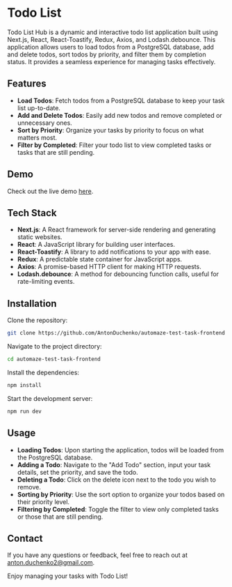 # Todo List

Todo List Hub is a dynamic and interactive todo list application built using Next.js, React, React-Toastify, Redux, Axios, and Lodash.debounce. This application allows users to load todos from a PostgreSQL database, add and delete todos, sort todos by priority, and filter them by completion status. It provides a seamless experience for managing tasks effectively.

## Features

- **Load Todos**: Fetch todos from a PostgreSQL database to keep your task list up-to-date.
- **Add and Delete Todos**: Easily add new todos and remove completed or unnecessary ones.
- **Sort by Priority**: Organize your tasks by priority to focus on what matters most.
- **Filter by Completed**: Filter your todo list to view completed tasks or tasks that are still pending.

## Demo

Check out the live demo [here](https://automaze-test-task-frontend.vercel.app/).

## Tech Stack

- **Next.js**: A React framework for server-side rendering and generating static websites.
- **React**: A JavaScript library for building user interfaces.
- **React-Toastify**: A library to add notifications to your app with ease.
- **Redux**: A predictable state container for JavaScript apps.
- **Axios**: A promise-based HTTP client for making HTTP requests.
- **Lodash.debounce**: A method for debouncing function calls, useful for rate-limiting events.

## Installation

Clone the repository:

```bash
git clone https://github.com/AntonDuchenko/automaze-test-task-frontend
```

Navigate to the project directory:

```bash
cd automaze-test-task-frontend
```

Install the dependencies:

```bash
npm install
```

Start the development server:

```bash
npm run dev
```

## Usage

- **Loading Todos**: Upon starting the application, todos will be loaded from the PostgreSQL database.
- **Adding a Todo**: Navigate to the "Add Todo" section, input your task details, set the priority, and save the todo.
- **Deleting a Todo**: Click on the delete icon next to the todo you wish to remove.
- **Sorting by Priority**: Use the sort option to organize your todos based on their priority level.
- **Filtering by Completed**: Toggle the filter to view only completed tasks or those that are still pending.

## Contact

If you have any questions or feedback, feel free to reach out at [anton.duchenko2@gmail.com](mailto:anton.duchenko2@gmail.com).

Enjoy managing your tasks with Todo List!


